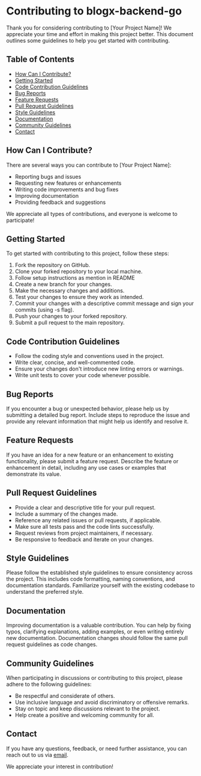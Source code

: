 # Contributing to blogx-backend-go

Thank you for considering contributing to [Your Project Name]! We appreciate your time and effort in making this project better. This document outlines some guidelines to help you get started with contributing.

## Table of Contents

- [How Can I Contribute?](#how-can-i-contribute)
- [Getting Started](#getting-started)
- [Code Contribution Guidelines](#code-contribution-guidelines)
- [Bug Reports](#bug-reports)
- [Feature Requests](#feature-requests)
- [Pull Request Guidelines](#pull-request-guidelines)
- [Style Guidelines](#style-guidelines)
- [Documentation](#documentation)
- [Community Guidelines](#community-guidelines)
- [Contact](#contact)

## How Can I Contribute?

There are several ways you can contribute to [Your Project Name]:

- Reporting bugs and issues
- Requesting new features or enhancements
- Writing code improvements and bug fixes
- Improving documentation
- Providing feedback and suggestions

We appreciate all types of contributions, and everyone is welcome to participate!

## Getting Started

To get started with contributing to this project, follow these steps:

1. Fork the repository on GitHub.
2. Clone your forked repository to your local machine.
3. Follow setup instructions as mention in README
4. Create a new branch for your changes.
5. Make the necessary changes and additions.
6. Test your changes to ensure they work as intended.
7. Commit your changes with a descriptive commit message and sign your commits (using -s flag).
8. Push your changes to your forked repository.
9. Submit a pull request to the main repository.

## Code Contribution Guidelines

- Follow the coding style and conventions used in the project.
- Write clear, concise, and well-commented code.
- Ensure your changes don't introduce new linting errors or warnings.
- Write unit tests to cover your code whenever possible.

## Bug Reports

If you encounter a bug or unexpected behavior, please help us by submitting a detailed bug report. Include steps to reproduce the issue and provide any relevant information that might help us identify and resolve it.

## Feature Requests

If you have an idea for a new feature or an enhancement to existing functionality, please submit a feature request. Describe the feature or enhancement in detail, including any use cases or examples that demonstrate its value.

## Pull Request Guidelines

- Provide a clear and descriptive title for your pull request.
- Include a summary of the changes made.
- Reference any related issues or pull requests, if applicable.
- Make sure all tests pass and the code lints successfully.
- Request reviews from project maintainers, if necessary.
- Be responsive to feedback and iterate on your changes.

## Style Guidelines

Please follow the established style guidelines to ensure consistency across the project. This includes code formatting, naming conventions, and documentation standards. Familiarize yourself with the existing codebase to understand the preferred style.

## Documentation

Improving documentation is a valuable contribution. You can help by fixing typos, clarifying explanations, adding examples, or even writing entirely new documentation. Documentation changes should follow the same pull request guidelines as code changes.

## Community Guidelines

When participating in discussions or contributing to this project, please adhere to the following guidelines:

- Be respectful and considerate of others.
- Use inclusive language and avoid discriminatory or offensive remarks.
- Stay on topic and keep discussions relevant to the project.
- Help create a positive and welcoming community for all.

## Contact

If you have any questions, feedback, or need further assistance, you can reach out to us via [email](soham.ratnaparkhi@gmail.com).

We appreciate your interest in contribution!
